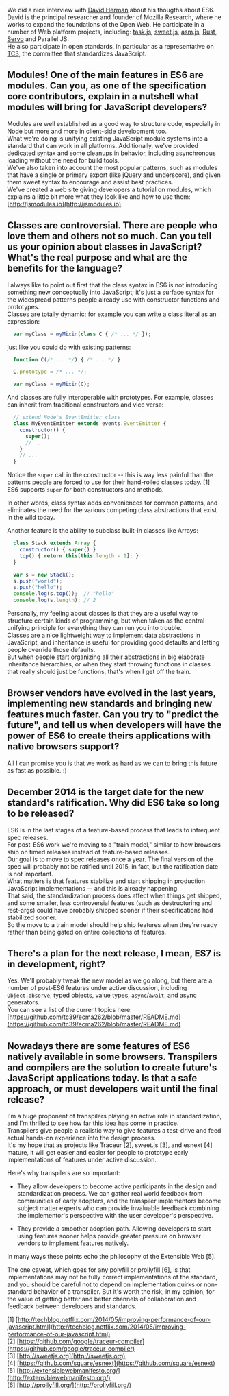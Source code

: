 <!--
layout: post
title: ES6 interview with David Herman
date: 2014-07-04T01:08:30.242Z
comments: true
published: true
keywords: ES6
description: Interview with David Herman about ES6
categories: ES6, Interview
-->
We did a nice interview with [David Herman](https://twitter.com/littlecalculist) about his thougths about ES6.  
David is the principal researcher and founder of Mozilla Research, where he works to expand the foundations of the Open Web. He participate in a number of Web platform projects, including: [task.js](http://taskjs.org/), [sweet.js](http://sweetjs.org/), [asm.js](http://asmjs.org/), [Rust](http://www.rust-lang.org/), [Servo](https://github.com/mozilla/servo/) and Parallel JS.  
He also participate in open standards, in particular as a representative on [TC3](http://www.ecma-international.org/memento/TC39.htm), the committee that standardizes JavaScript.  

## Modules! One of the main features in ES6 are modules. Can you, as one of the specification core contributors, explain in a nutshell what modules will bring for JavaScript developers?  
Modules are well established as a good way to structure code, especially in Node but more and more in client-side development too.  
What we're doing is unifying existing JavaScript module systems into a standard that can work in all platforms.  Additionally, we've provided dedicated syntax and some cleanups in behavior, including asynchronous loading without the need for build tools.  
We've also taken into account the most popular patterns, such as modules that have a single or primary export (like jQuery and underscore), and given them sweet syntax to encourage and assist best practices.  
We've created a web site giving developers a tutorial on modules, which explains a little bit more what they look like and how to use them:  
[http://jsmodules.io](http://jsmodules.io)  

## Classes are controversial. There are people who love them and others not so much. Can you tell us your opinion about classes in JavaScript? What's the real purpose and what are the benefits for the language?  
I always like to point out first that the class syntax in ES6 is not introducing something new conceptually into JavaScript; it's just a surface syntax for the widespread patterns people already use with constructor functions and prototypes.  
Classes are totally dynamic; for example you can write a class literal as an expression:  
```javascript
  var myClass = myMixin(class C { /* ... */ });
```

just like you could do with existing patterns:  
```javascript
  function C(/* ... */) { /* ... */ }

  C.prototype = /* ... */;

  var myClass = myMixin(C);
```

And classes are fully interoperable with prototypes. For example, classes can inherit from traditional constructors and vice versa:  
```javascript
  // extend Node's EventEmitter class
  class MyEventEmitter extends events.EventEmitter {
    constructor() {
      super();
      // ...
    }
    // ...
  }
```  

Notice the `super` call in the constructor -- this is way less painful than the patterns people are forced to use for their hand-rolled classes today. [1] ES6 supports `super` for both constructors and methods.  

In other words, class syntax adds conveniences for common patterns, and eliminates the need for the various competing class abstractions that exist in the wild today.  

Another feature is the ability to subclass built-in classes like Arrays:  
```javascript
  class Stack extends Array {
    constructor() { super() }
    top() { return this[this.length - 1]; }
  }

  var s = new Stack();
  s.push("world");
  s.push("hello");
  console.log(s.top());  // "hello"
  console.log(s.length); // 2
```

Personally, my feeling about classes is that they are a useful way to structure certain kinds of programming, but when taken as the central unifying principle for everything they can run you into trouble.  
Classes are a nice lightweight way to implement data abstractions in JavaScript, and inheritance is useful for providing good defaults and letting people override those defaults.  
But when people start organizing all their abstractions in big elaborate inheritance hierarchies, or when they start throwing functions in classes that really should just be functions, that's when I get off the train.  

## Browser vendors have evolved in the last years, implementing new standards and bringing new features much faster. Can you try to "predict the future", and tell us when developers will have the power of ES6 to create theirs applications with native browsers support?  
All I can promise you is that we work as hard as we can to bring this future as fast as possible. :)  

## December 2014 is the target date for the new standard's ratification. Why did ES6 take so long to be released?  
ES6 is in the last stages of a feature-based process that leads to infrequent spec releases.  
For post-ES6 work we're moving to a "train model," similar to how browsers ship on timed releases instead of feature-based releases.  
Our goal is to move to spec releases once a year. The final version of the spec will probably not be ratified until 2015, in fact, but the ratification date is not important.  
What matters is that features stabilize and start shipping in production JavaScript implementations -- and this is already happening.  
That said, the standardization process does affect when things get shipped, and some smaller, less controversial features (such as destructuring and rest-args) could have probably shipped sooner if their specifications had stabilized sooner.  
So the move to a train model should help ship features when they're ready rather than being gated on entire collections of features.  

## There's a plan for the next release, I mean, ES7 is in development, right?  
Yes. We'll probably tweak the new model as we go along, but there are a number of post-ES6 features under active discussion, including `Object.observe`, typed objects, value types, `async`/`await`, and async generators.  
You can see a list of the current topics here:  
[https://github.com/tc39/ecma262/blob/master/README.md](https://github.com/tc39/ecma262/blob/master/README.md)  

## Nowadays there are some features of ES6 natively available in some browsers. Transpilers and compilers are the solution to create future's JavaScript applications today. Is that a safe approach, or must developers wait until the final release?
I'm a huge proponent of transpilers playing an active role in standardization, and I'm thrilled to see how far this idea has come in practice.  
Transpilers give people a realistic way to give features a test-drive and feed actual hands-on experience into the design process.  
It's my hope that as projects like Traceur [2], sweet.js [3], and esnext [4] mature, it will get easier and easier for people to prototype early implementations of features under active discussion.  

Here's why transpilers are so important:  
- They allow developers to become active participants in the design and standardization process. We can gather real world feedback from communities of early adopters, and the transpiler implementors become subject matter experts who can provide invaluable feedback combining the implementor's perspective with the user developer's perspective.  

- They provide a smoother adoption path. Allowing developers to start using features sooner helps provide greater pressure on browser vendors to implement features natively.  

In many ways these points echo the philosophy of the Extensible Web [5].  

The one caveat, which goes for any polyfill or prollyfill [6], is that implementations may not be fully correct implementations of the standard, and you should be careful not to depend on implementation quirks or non-standard behavior of a transpiler. But it's worth the risk, in my opinion, for the value of getting better and better channels of collaboration and feedback between developers and standards.  

[1] [http://techblog.netflix.com/2014/05/improving-performance-of-our-javascript.html](http://techblog.netflix.com/2014/05/improving-performance-of-our-javascript.html)  
[2] [https://github.com/google/traceur-compiler](https://github.com/google/traceur-compiler)  
[3] [http://sweetjs.org](http://sweetjs.org)  
[4] [https://github.com/square/esnext](https://github.com/square/esnext)  
[5] [http://extensiblewebmanifesto.org/](http://extensiblewebmanifesto.org/)  
[6] [http://prollyfill.org/](http://prollyfill.org/)  
